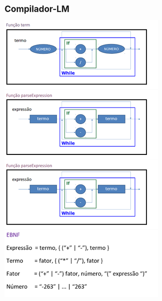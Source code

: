 # Compilador-LM

![Diagrama](./Imgs/Diagrama.png)
![Diagrama2](./Imgs/Diagrama2.png)
![Diagrama3](./Imgs/Diagrama2.PNG)
![EBNF](./Imgs/EBNF.PNG)
